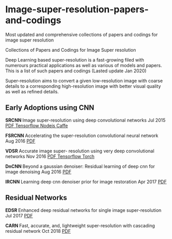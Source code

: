 # Image-super-resolution-papers-and-codings
Most updated and comprehensive collections of papers and codings for image super resolution

Collections of Papers and Codings for Image Super resolution

Deep Learning based super-resolution is a fast-growing filed with numerours practical applications as well as various of models and papers. This is a list of such papers and codings (Lasted update Jan 2020)

Super-resolution aims to convert a given low-resolution image with coarse details to a corresponding high-resolution image with better visual quality as well as refined details.

<h2> Early Adoptions using CNN </h2>

<b>SRCNN </b>  Image super-resolution using deep convolutional networks   Jul 2015     <a href="https://arxiv.org/pdf/1501.00092.pdf">  PDF  </a>  <a href="https://github.com/tegg89/SRCNN-Tensorflow"> Tensorflow </a> <a href="https://github.com/takuyaa/waifu2x-js"> Nodejs </a> <a href="https://github.com/pby5/sr_caffe"> Caffe </a>


<b>FSRCNN </b> Accelerating the super-resolution convolutional neural network    Aug 2016 <a href="https://arxiv.org/pdf/1608.00367.pdf"> PDF </a>

<b>VDSR </b> Accurate image super- resolution using very deep convolutional networks    Nov 2016 <a href="https://arxiv.org/pdf/1511.04587.pdf"> PDF </a>  <a href="https://github.com/Jongchan/tensorflow-vdsr"> Tensorflow </a> <a href="https://github.com/mks0601/Accurate-Image-Super-Resolution-Using-Very-Deep-Convolutional-Networks"> Torch </a>

<b>DnCNN </b> Beyond a gaussian denoiser: Residual learning of deep cnn for image denoising   Aug 2016  <a href="https://arxiv.org/pdf/1608.03981.pdf"> PDF </a>


<b>IRCNN </b> Learning deep cnn denoiser prior for image restoration  Apr 2017 <a href="https://arxiv.org/pdf/1704.03264.pdf"> PDF </a>

<h2> Residual Networks </h2>

<b>EDSR </b> Enhanced deep residual networks for single image super-resolution  Jul 2017 <a href="https://arxiv.org/pdf/1707.02921.pdf"> PDF </a>

<b>CARN </b> Fast, accurate, and, lightweight super-resolution with cascading residual network  Oct 2018 <a href="https://arxiv.org/pdf/1803.08664.pdf"> PDF </a>

